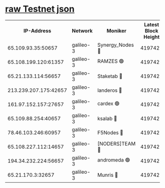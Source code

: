 [raw Testnet json](https://rpc-check.androt.stavr.tech/androt/rpcandrot_result.json)
=

<table><tr><th>IP-Address</th><th>Network</th><th>Moniker</th><th>Latest Block Height</th><th>Earliest Block Height</th><th>Catching Up</th><th>Tx Index</th><th>Voting Power</th><th>Scan Time</th></tr><tr><td>65.109.93.35:50657</td><td>galileo-3</td><td>Synergy_Nodes 🔴</td><td>4197424</td><td>0</td><td>False</td><td>on</td><td>960602</td><td>2023-12-12T15:38:04.297172434UTC</td></tr><tr><td>65.108.199.120:61357</td><td>galileo-3</td><td>RAMZES 🟢</td><td>4197422</td><td>1</td><td>False</td><td>on</td><td>0</td><td>2023-12-12T15:37:51.010247386UTC</td></tr><tr><td>65.21.133.114:56657</td><td>galileo-3</td><td>Staketab 🔴</td><td>4197424</td><td>90001</td><td>False</td><td>on</td><td>2</td><td>2023-12-12T15:38:05.340253663UTC</td></tr><tr><td>213.239.207.175:42657</td><td>galileo-3</td><td>landeros 🔴</td><td>4197420</td><td>2642001</td><td>False</td><td>on</td><td>72</td><td>2023-12-12T15:37:39.141229310UTC</td></tr><tr><td>161.97.152.157:27657</td><td>galileo-3</td><td>cardex 🟢</td><td>4197424</td><td>2945323</td><td>False</td><td>on</td><td>0</td><td>2023-12-12T15:38:04.696949345UTC</td></tr><tr><td>65.109.88.254:40657</td><td>galileo-3</td><td>ksalab 🔴</td><td>4197421</td><td>3000356</td><td>False</td><td>on</td><td>31929</td><td>2023-12-12T15:37:46.572735051UTC</td></tr><tr><td>78.46.103.246:60957</td><td>galileo-3</td><td>F5Nodes 🔴</td><td>4197424</td><td>3057001</td><td>False</td><td>off</td><td>24</td><td>2023-12-12T15:38:04.996838864UTC</td></tr><tr><td>65.108.227.112:14657</td><td>galileo-3</td><td>[NODERS]TEAM 🔴</td><td>4197420</td><td>3176323</td><td>False</td><td>on</td><td>959621</td><td>2023-12-12T15:37:39.471940507UTC</td></tr><tr><td>194.34.232.224:56657</td><td>galileo-3</td><td>andromeda 🟢</td><td>4197421</td><td>4097421</td><td>False</td><td>off</td><td>0</td><td>2023-12-12T15:37:46.199629295UTC</td></tr><tr><td>65.21.170.3:32657</td><td>galileo-3</td><td>Munris 🔴</td><td>4197423</td><td>4097423</td><td>False</td><td>off</td><td>414</td><td>2023-12-12T15:37:55.745256978UTC</td></tr></table>
